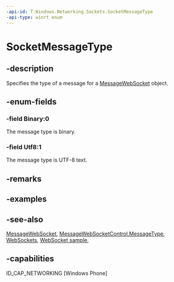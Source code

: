 ```yaml
---
-api-id: T:Windows.Networking.Sockets.SocketMessageType
-api-type: winrt enum
---
```


<!-- Enumeration syntax
public enum Windows.Networking.Sockets.SocketMessageType : int
-->

# SocketMessageType

## -description
Specifies the type of a message for a [MessageWebSocket](messagewebsocket.md) object.

## -enum-fields
### -field Binary:0
The message type is binary.

### -field Utf8:1
The message type is UTF-8 text.


## -remarks


## -examples

## -see-also
[MessageWebSocket](messagewebsocket.md),
[MessageWebSocketControl.MessageType](messagewebsocketcontrol_messagetype.md),
[WebSockets](/windows/uwp/networking/websockets),
[WebSocket sample](https://github.com/Microsoft/Windows-universal-samples/tree/master/Samples/WebSocket),

## -capabilities
ID_CAP_NETWORKING [Windows Phone]
